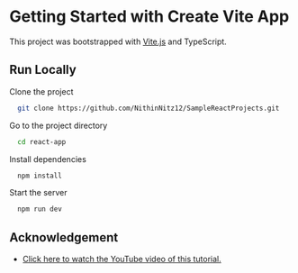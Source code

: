 # Getting Started with Create Vite App

This project was bootstrapped with [Vite.js](https://github.com/vitejs/vite) and TypeScript.


## Run Locally

Clone the project

```bash
  git clone https://github.com/NithinNitz12/SampleReactProjects.git
```

Go to the project directory

```bash
  cd react-app
```

Install dependencies

```bash
  npm install
```

Start the server

```bash
  npm run dev
```


## Acknowledgement
- [Click here to watch the YouTube video of this tutorial.](https://www.youtube.com/watch?v=SqcY0GlETPk)
